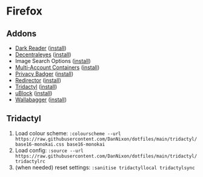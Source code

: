 # Firefox

## Addons

- [Dark Reader](https://github.com/darkreader/darkreader)
  ([install](https://addons.mozilla.org/en-US/firefox/addon/darkreader/))
- [Decentraleyes](https://git.synz.io/Synzvato/decentraleyes)
  ([install](https://addons.mozilla.org/en-US/firefox/addon/decentraleyes/))
- Image Search Options
  ([install](https://addons.mozilla.org/en-US/firefox/addon/image-search-options/))
- [Multi-Account Containers](https://github.com/mozilla/multi-account-containers)
  ([install](https://addons.mozilla.org/en-US/firefox/addon/multi-account-containers/))
- [Privacy Badger](https://github.com/EFForg/privacybadger)
  ([install](https://privacybadger.org/))
- [Redirector](https://github.com/einaregilsson/Redirector)
  ([install](https://addons.mozilla.org/en-US/firefox/addon/redirector/))
- [Tridactyl](https://github.com/tridactyl/tridactyl)
  ([install](https://addons.mozilla.org/en-US/firefox/addon/tridactyl-vim/))
- [uBlock](https://github.com/gorhill/uBlock)
  ([install](https://addons.mozilla.org/en-US/firefox/addon/ublock-origin/))
- [Wallabagger](https://github.com/wallabag/wallabagger)
  ([install](https://addons.mozilla.org/en-US/firefox/addon/wallabagger/))

## Tridactyl

1. Load colour scheme: `:colourscheme --url https://raw.githubusercontent.com/DanNixon/dotfiles/main/tridactyl/base16-monokai.css base16-monokai`
2. Load config: `:source --url https://raw.githubusercontent.com/DanNixon/dotfiles/main/tridactyl/tridactylrc`
3. (when needed) reset settings: `:sanitise tridactyllocal tridactylsync`

